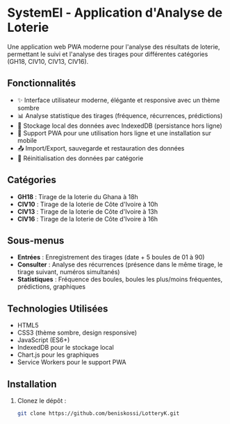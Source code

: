 # SystemEl - Application d'Analyse de Loterie

Une application web PWA moderne pour l'analyse des résultats de loterie, permettant le suivi et l'analyse des tirages pour différentes catégories (GH18, CIV10, CIV13, CIV16).

## Fonctionnalités

- ✨ Interface utilisateur moderne, élégante et responsive avec un thème sombre
- 📊 Analyse statistique des tirages (fréquence, récurrences, prédictions)
- 💾 Stockage local des données avec IndexedDB (persistance hors ligne)
- 📱 Support PWA pour une utilisation hors ligne et une installation sur mobile
- 📤 Import/Export, sauvegarde et restauration des données
- 🔄 Réinitialisation des données par catégorie

## Catégories

- **GH18** : Tirage de la loterie du Ghana à 18h
- **CIV10** : Tirage de la loterie de Côte d'Ivoire à 10h
- **CIV13** : Tirage de la loterie de Côte d'Ivoire à 13h
- **CIV16** : Tirage de la loterie de Côte d'Ivoire à 16h

## Sous-menus

- **Entrées** : Enregistrement des tirages (date + 5 boules de 01 à 90)
- **Consulter** : Analyse des récurrences (présence dans le même tirage, le tirage suivant, numéros simultanés)
- **Statistiques** : Fréquence des boules, boules les plus/moins fréquentes, prédictions, graphiques

## Technologies Utilisées

- HTML5
- CSS3 (thème sombre, design responsive)
- JavaScript (ES6+)
- IndexedDB pour le stockage local
- Chart.js pour les graphiques
- Service Workers pour le support PWA

## Installation

1. Clonez le dépôt :
   ```bash
   git clone https://github.com/beniskossi/LotteryK.git